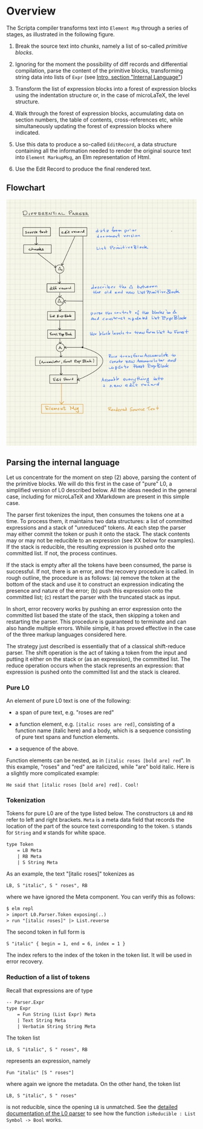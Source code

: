 # Overview




The Scripta compiler transforms text into `Element Msg`
through a series of stages, as illustrated in the
following figure. 

1.  Break the source text into _chunks_,
namely a list of so-called _primitive blocks_. 


2. Ignoring
for the moment the possibility of diff records and
differential compilation,
parse the content of the primitive blocks, transforming
string data into lists of `Expr` 
(see [Intro, section "Internal Language"](/docs-scripta-compiler/introduction/#internal-language))


3. Transform the list of expression blocks into a forest
  of expression blocks using the indentation structure 
  or, in the case of microLaTeX, the level structure.


4. Walk through the forest of expression blocks,
accumulating data on section numbers, the
table of contents, cross-references etc, while
simultaneously updating the forest of expression 
blocks where indicated.


5. Use this data to produce a so-called
`EditRecord`, a data structure containing all the
information needed to render the original source
text into `Element MarkupMsg`, an Elm representation
of Html.


6. Use the Edit Record to produce the final rendered
text.

## Flowchart

![Flowchart](image/scripta-compiler-flowchart.jpg)

## Parsing the internal language

Let us concentrate for the moment on step (2) above,
parsing the content of the primitive blocks.
We will do this first in the case of "pure" L0,
a simplified version of L0 described below. 
All the ideas needed in the general case, including
for microLaTeX and XMarkdown are present in this 
simple case. 

The parser first tokenizes the input, then consumes
the tokens one at a time.  To process them, it maintains
two data structures: a list of committed expressions
and a stack of "unreduced" tokens.  At each step the
parser may either commit the token or push it onto the 
stack.  The stack contents may or may not be reducible
to an expression (see XX below for examples).  
If the stack is reducible, the resulting expression 
is pushed onto the committed list. If not, the process
continues.  

If the stack is empty after
all the tokens have been consumed, the parse is
successful.  If not, there is an error, and the 
recovery procedure is called.  In rough outline, the 
procedure is as follows: (a) remove the token at the bottom
of the stack and use it to construct an expression
indicating the presence and nature of the error; 
(b) push this expression onto the committed list;
(c) restart the parser with the truncated stack 
as input.

In short, error recovery works by pushing an
error expression onto the committed list based
the state of the stack, then skipping a token
and restarting the parser.  This procedure is
guaranteed to terminate and can also handle
multiple errors. Whiile simple, it has proved
effective in the case of the three markup
languages considered here.

The strategy just described is essentially that of
a classical shift-reduce parser. The shift
operation is the act of taking a token from
the input and putting it either on the stack
or (as an expression), the committed list.
The reduce operation occurs when the stack represents
an expression: that expression is pushed onto the 
committed list and the stack is cleared.
 
### Pure L0

An element
of pure L0 text is one of the following:

- a span of pure text, e.g. "roses are red"

- a function element, e.g. `[italic roses are red]`,
consisting of a function name (italic here) and a body,
which is a sequence consisting of pure text spans and 
function elements.

- a sequence of the above.

Function elements can be nested, as in 
`[italic roses [bold are] red`".  In this 
example, "roses" and "red" are italicized,
while "are" bold italic.  Here is a slightly
more complicated example:

```text
He said that [italic roses [bold are] red]. Cool!
```


### Tokenization

Tokens for pure L0 are of the type listed below.
The constructors `LB` and `RB` refer to left and 
right brackets.  `Meta` is a meta data field that
records the location of the part of the source text 
corresponding to the token.  `S` stands for `String`
and `W` stands for white space.

```
type Token
    = LB Meta
    | RB Meta
    | S String Meta
```

As an example, the text "[italic roses]" tokenizes 
as 

```
LB, S "italic", S " roses", RB
``` 
where
we have ignored the Meta component.  You can verify this 
as follows:

```text
$ elm repl
> import L0.Parser.Token exposing(..)
> run "[italic roses]" |> List.reverse
```

The second token in full form is

```text
S "italic" { begin = 1, end = 6, index = 1 }
```

The index refers to the index of the token in
the token list.  It will be used in error recovery.

### Reduction of a list of tokens

Recall that expressions are of type

```
-- Parser.Expr
type Expr
    = Fun String (List Expr) Meta
    | Text String Meta
    | Verbatim String String Meta
```

The token list

```
LB, S "italic", S " roses", RB
```
represents an expression, namely

```
Fun "italic" [S " roses"]
```

where again we ignore the metadata.  On the other
hand, the token list 

```
LB, S "italic", S " roses"
```
is not reducible, since the opening `LB` is unmatched. 
See the [detailed documentation of the L0 parser](/docs-scripta-compiler/l0-parser#reducibility/)
to see how the function `isReducible : List Symbol -> Bool` works.




